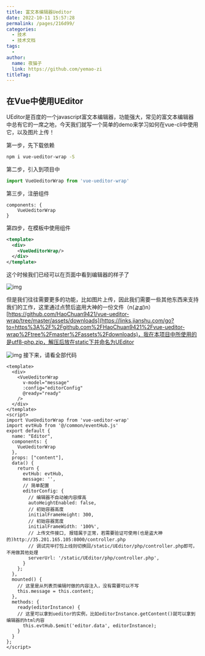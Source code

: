 ```yaml
---
title: 富文本编辑器Ueditor
date: 2022-10-11 15:57:28
permalink: /pages/216d99/
categories:
  - 技术
  - 技术文档
tags:
  - 
author: 
  name: 夜猫子
  link: https://github.com/yemao-zi
titleTag: 
---
```

## 在Vue中使用UEditor

UEditor是百度的一个javascript富文本编辑器，功能强大，常见的富文本编辑器中总有它的一席之地，今天我们就写一个简单的demo来学习如何在vue-cli中使用它，以及图片上传！

第一步，先下载依赖

```bash
npm i vue-ueditor-wrap -S
```

第二步，引入到项目中

```jsx
import VueUeditorWrap from 'vue-ueditor-wrap'
```

第三步，注册组件



```vue
components: {
    VueUeditorWrap
}
```

第四步，在模板中使用组件

```xml
<template>
  <div>
    <VueUeditorWrap/>
  </div>
</template>
```

这个时候我们已经可以在页面中看到编辑器的样子了

![img](https:////upload-images.jianshu.io/upload_images/18139933-52999d268bc60a44.png?imageMogr2/auto-orient/strip|imageView2/2/w/1200/format/webp)

但是我们往往需要更多的功能，比如图片上传，因此我们需要一些其他东西来支持我们的工作，这里通过点赞后盗用大神的一份文件（n(*≧≦*)n）[https://github.com/HaoChuan9421/vue-ueditor-wrap/tree/master/assets/downloads](https://links.jianshu.com/go?to=https%3A%2F%2Fgithub.com%2FHaoChuan9421%2Fvue-ueditor-wrap%2Ftree%2Fmaster%2Fassets%2Fdownloads)，我在本项目中所使用的是utf8-php.zip，解压后放在static下并命名为UEditor

![img](https:////upload-images.jianshu.io/upload_images/18139933-641b22f43a2dd4ec.png?imageMogr2/auto-orient/strip|imageView2/2/w/530/format/webp)
 接下来，请看全部代码

```vue
<template>
  <div>
    <VueUeditorWrap 
      v-model="message" 
      :config="editorConfig" 
      @ready="ready"
    />
  </div>
</template>
<script>
import VueUeditorWrap from 'vue-ueditor-wrap'
import evtHub from '@/common/eventHub.js'
export default {
  name: "Editor",
  components: {
    VueUeditorWrap
  },
  props: ["content"],
  data() {
    return {
      evtHub: evtHub,
      message: '',
      // 简单配置
      editorConfig: {
        // 编辑器不自动被内容撑高
        autoHeightEnabled: false,
        // 初始容器高度
        initialFrameHeight: 300,
        // 初始容器宽度
        initialFrameWidth: '100%',
        // 上传文件接口, 报错属于正常，若需要验证可使用(也是盗大神的)http://35.201.165.105:8000/controller.php
        // 调试完毕打包上线则切换回/static/UEditor/php/controller.php即可，不用做其他处理
        serverUrl: '/static/UEditor/php/controller.php',
      }
    };
  },
  mounted() {
    // 这里是从列表页编辑时做的内容注入，没有需要可以不写
    this.message = this.content;
  },
  methods: {
    ready(editorInstance) {
    // 这里可以拿到ueditor的实例，比如editorInstance.getContent()就可以拿到编辑器的html内容
      this.evtHub.$emit('editor.data', editorInstance);
    }
  }
};
</script>
```


